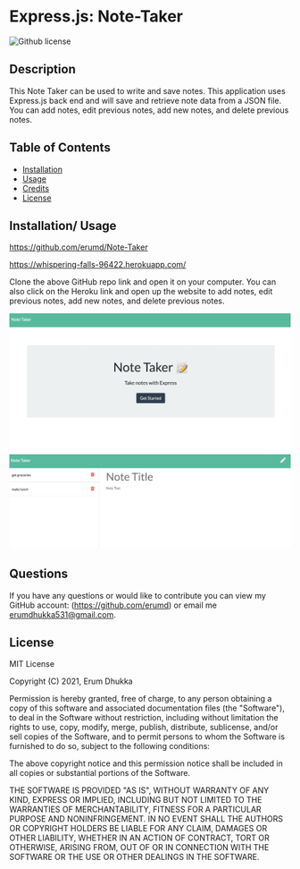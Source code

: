 # Express.js: Note-Taker

![Github license](https://img.shields.io/badge/license-MIT-blue.svg)

## Description

This Note Taker can be used to write and save notes. This application uses Express.js back end and will save and retrieve note data from a JSON file. You can add notes, edit previous notes, add new notes, and delete previous notes.

## Table of Contents

- [Installation](#installation)
- [Usage](#usage)
- [Credits](#credits)
- [License](#license)

## Installation/ Usage

https://github.com/erumd/Note-Taker

https://whispering-falls-96422.herokuapp.com/

Clone the above GitHub repo link and open it on your computer. You can also click on the Heroku link and open up the website to add notes, edit previous notes, add new notes, and delete previous notes.

![Screenshot](./Assets/note.jpg)
![Screenshot](Assets/addnote.jpg)

## Questions

If you have any questions or would like to contribute you can view my GitHub account:
(https://github.com/erumd)
or email me erumdhukka531@gmail.com.

## License

MIT License

Copyright (C) 2021, Erum Dhukka

Permission is hereby granted, free of charge, to any person obtaining a copy
of this software and associated documentation files (the "Software"), to deal
in the Software without restriction, including without limitation the rights
to use, copy, modify, merge, publish, distribute, sublicense, and/or sell
copies of the Software, and to permit persons to whom the Software is
furnished to do so, subject to the following conditions:

The above copyright notice and this permission notice shall be included in all
copies or substantial portions of the Software.

THE SOFTWARE IS PROVIDED "AS IS", WITHOUT WARRANTY OF ANY KIND, EXPRESS OR
IMPLIED, INCLUDING BUT NOT LIMITED TO THE WARRANTIES OF MERCHANTABILITY,
FITNESS FOR A PARTICULAR PURPOSE AND NONINFRINGEMENT. IN NO EVENT SHALL THE
AUTHORS OR COPYRIGHT HOLDERS BE LIABLE FOR ANY CLAIM, DAMAGES OR OTHER
LIABILITY, WHETHER IN AN ACTION OF CONTRACT, TORT OR OTHERWISE, ARISING FROM,
OUT OF OR IN CONNECTION WITH THE SOFTWARE OR THE USE OR OTHER DEALINGS IN THE
SOFTWARE.
